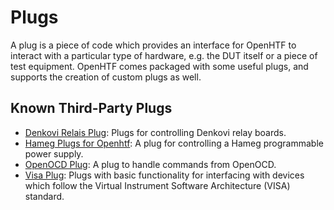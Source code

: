 # Plugs

A plug is a piece of code which provides an interface for OpenHTF to interact with a particular type of hardware, e.g. the DUT itself or a piece of test equipment. OpenHTF comes packaged with some useful plugs, and supports the creation of custom plugs as well.

## Known Third-Party Plugs

* [Denkovi Relais Plug](https://github.com/jo-nas/denkovi_plug): Plugs for controlling Denkovi relay boards.
* [Hameg Plugs for Openhtf](https://github.com/jo-nas/hameg_plug): A plug for controlling a Hameg programmable power supply.
* [OpenOCD Plug](https://github.com/jo-nas/openocd_plug): A plug to handle commands from OpenOCD.
* [Visa Plug](https://github.com/jo-nas/visa_plug): Plugs with basic functionality for interfacing with devices which follow the Virtual Instrument Software Architecture (VISA) standard.
